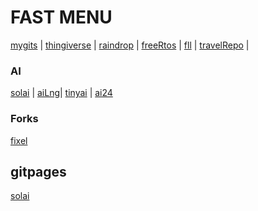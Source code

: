 # FAST MENU
[mygits](./mygits.md) |
[thingiverse](https://www.thingiverse.com/solov/designs) |
[raindrop](https://raindrop.io/0xsol) |
[freeRtos](https://github.com/SOLEROM/freeRtosPlay) | 
[fll](https://github.com/SOLEROM/fll) |
[travelRepo](https://vzsolov.github.io/) | 

### AI
[solai](https://github.com/SOLEROM/solai) |
[aiLng](https://github.com/SOLEROM/aiLng)|
[tinyai](https://github.com/SOLEROM/tinyai) |
[ai24](https://github.com/SOLEROM/ai24)


### Forks
[fixel](https://github.com/SOLEROM/FixelCourses)

## gitpages
[solai](https://solerom.github.io/solai)
